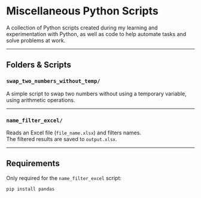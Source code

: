 # Miscellaneous Python Scripts

A collection of Python scripts created during my learning and experimentation with Python, as well as code to help automate tasks and solve problems at work.

---

## Folders & Scripts

### `swap_two_numbers_without_temp/`
A simple script to swap two numbers without using a temporary variable, using arithmetic operations.

---

### `name_filter_excel/`
Reads an Excel file (`file_name.xlsx`) and filters names.  
The filtered results are saved to `output.xlsx`.

---

## Requirements

Only required for the `name_filter_excel` script:

```bash
pip install pandas
```